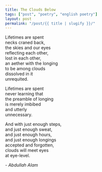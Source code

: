 ```yaml
---
title: The Clouds Below
tags: ["post", "poetry", "english poetry"]
layout: post
permalink: "/post/{{ title | slugify }}/"
---
```

Lifetimes are spent\
necks craned back,\
the skies and our eyes\
reflecting each other,\
lost in each other,\
an aether with the longing\
to be among clouds\
dissolved in it\
unrequited.

Lifetimes are spent\
never learning that\
the preamble of longing\
is merely imbibed\
and utterly\
unnecessary.

And with just enough steps,\
and just enough sweat,\
and just enough hours,\
and just enough longings\
accepted and forgotten,\
clouds will meet eyes\
at eye-level.

*- Abdullah Alam*